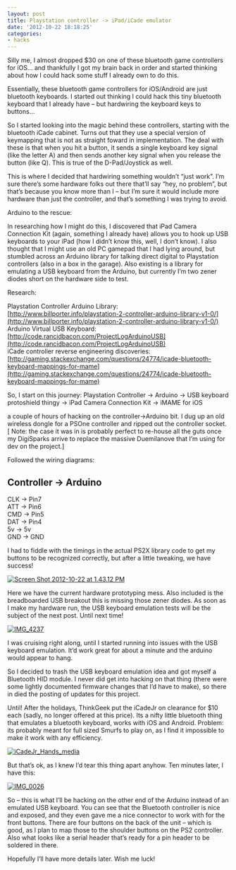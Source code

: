 ```yaml
---
layout: post
title: Playstation controller -> iPad/iCade emulator
date: '2012-10-22 18:18:25'
categories:
- hacks
---
```



Silly me, I almost dropped $30 on one of these bluetooth game controllers for iOS… and thankfully I got my brain back in order and started thinking about how I could hack some stuff I already own to do this.

Essentially, these bluetooth game controllers for iOS/Android are just bluetooth keyboards. I started out thinking I could hack this tiny bluetooth keyboard that I already have – but hardwiring the keyboard keys to buttons…

So I started looking into the magic behind these controllers, starting with the bluetooth iCade cabinet. Turns out that they use a special version of keymapping that is not as straight foward in implementation. The deal with these is that when you hit a button, it sends a single keyboard key signal (like the letter A) and then sends another key signal when you release the button (like Q). This is true of the D-Pad/Joystick as well.

This is where I decided that hardwiring something wouldn’t “just work”. I’m sure there’s some hardware folks out there that’ll say “hey, no problem”, but that’s because you know more than I – but I’m sure it would include more hardware than just the controller, and that’s something I was trying to avoid.

Arduino to the rescue:

In researching how I might do this, I discovered that iPad Camera Connection Kit (again, something I already have) allows you to hook up USB keyboards to your iPad (how I didn’t know this, well, I don’t know). I also thought that I might use an old PC gamepad that I had lying around, but stumbled across an Arduino library for talking direct digital to Playstation controllers (also in a box in the garage). Also existing is a library for emulating a USB keyboard from the Arduino, but currently I’m two zener diodes short on the hardware side to test.

Research:

Playstation Controller Arduino Library:  
[http://www.billporter.info/playstation-2-controller-arduino-library-v1-0/](http://www.billporter.info/playstation-2-controller-arduino-library-v1-0/)  
 Arduino Virtual USB Keyboard:  
[http://code.rancidbacon.com/ProjectLogArduinoUSB](http://code.rancidbacon.com/ProjectLogArduinoUSB)  
 iCade controller reverse engineering discoveries:  
[http://gaming.stackexchange.com/questions/24774/icade-bluetooth-keyboard-mappings-for-mame](http://gaming.stackexchange.com/questions/24774/icade-bluetooth-keyboard-mappings-for-mame)

So, I start on this journey: Playstation Controller -> Arduino -> USB keyboard protoshield thingy -> iPad Camera Connection Kit -> iMAME for iOS

a couple of hours of hacking on the controller->Arduino bit. I dug up an old wireless dongle for a PSOne controller and ripped out the controller socket. [ Note: the case it was in is probably perfect to re-house all the guts once my DigiSparks arrive to replace the massive Duemilanove that I’m using for dev on the project.]

Followed the wiring diagrams:


## Controller -> Arduino

CLK -> Pin7  
 ATT -> Pin6  
 CMD -> Pin5  
 DAT -> Pin4  
 5v -> 5v  
 GND -> GND

I had to fiddle with the timings in the actual PS2X library code to get my buttons to be recognized correctly, but after a little tweaking, we have success!

[![Screen Shot 2012-10-22 at 1.43.12 PM](https://i1.wp.com/res.cloudinary.com/thecase/image/upload/h_194,w_300/v1514683110/Screen-Shot-2012-10-22-at-1.43.12-PM_vrjiul.png?resize=300%2C194)](https://i1.wp.com/res.cloudinary.com/thecase/image/upload/v1514683110/Screen-Shot-2012-10-22-at-1.43.12-PM_vrjiul.png)

Here we have the current hardware prototyping mess. Also included is the breadboarded USB breakout this is missing those zener diodes. As soon as I make my hardware run, the USB keyboard emulation tests will be the subject of the next post. Until next time!

[![IMG_4237](https://i0.wp.com/res.cloudinary.com/thecase/image/upload/h_225,w_300/v1514683106/IMG_4237_wljmum.jpg?resize=300%2C225)](https://i1.wp.com/res.cloudinary.com/thecase/image/upload/v1514683106/IMG_4237_wljmum.jpg)

I was cruising right along, until I started running into issues with the USB keyboard emulation. It’d work great for about a minute and the arduino would appear to hang.

So I decided to trash the USB keyboard emulation idea and got myself a Bluetooth HID module. I never did get into hacking on that thing (there were some lightly documented firmware changes that I’d have to make), so there in died the posting of updates for this project.

Until! After the holidays, ThinkGeek put the iCadeJr on clearance for $10 each (sadly, no longer offered at this price). Its a nifty little bluetooth thing that emulates a bluetooth keyboard, works with iOS and Android. Problem: its probably meant for full sized Smurfs to play on, as I find it impossible to make it work with any efficiency.

[![iCadeJr_Hands_media](https://i2.wp.com/res.cloudinary.com/thecase/image/upload/h_188,w_300/v1514683104/iCadeJr_Hands_media_wak3xk.jpg?resize=300%2C188)](https://i2.wp.com/res.cloudinary.com/thecase/image/upload/v1514683104/iCadeJr_Hands_media_wak3xk.jpg)

But that’s ok, as I knew I’d tear this thing apart anyhow. Ten minutes later, I have this:

[![IMG_0026](https://i2.wp.com/res.cloudinary.com/thecase/image/upload/h_225,w_300/v1514683102/IMG_0026_wbmctk.jpg?resize=300%2C225)](https://i1.wp.com/res.cloudinary.com/thecase/image/upload/v1514683102/IMG_0026_wbmctk.jpg)

So – this is what I’ll be hacking on the other end of the Arduino instead of an emulated USB keyboard. You can see that the Bluetooth controller is nice and exposed, and they even gave me a nice connector to work with for the front buttons. There are four buttons on the back of the unit – which is good, as I plan to map those to the shoulder buttons on the PS2 controller. Also what looks like a serial header that’s ready for a pin header to be soldered in there.

Hopefully I’ll have more details later. Wish me luck!


